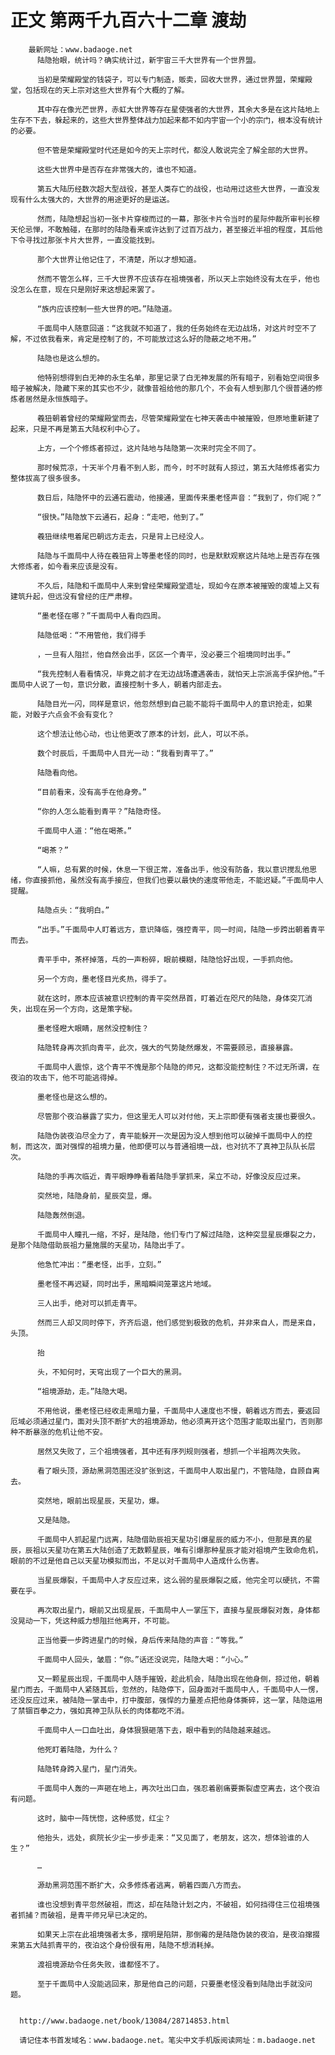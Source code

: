 # 正文 第两千九百六十二章 渡劫
        最新网址：www.badaoge.net
          陆隐抬眼，统计吗？确实统计过，新宇宙三千大世界有一个世界盟。
      
          当初是荣耀殿堂的钱袋子，可以专门制造，贩卖，回收大世界，通过世界盟，荣耀殿堂，包括现在的天上宗对这些大世界有个大概的了解。
      
          其中存在像光芒世界，赤虹大世界等存在星使强者的大世界，其余大多是在这片陆地上生存不下去，躲起来的，这些大世界整体战力加起来都不如内宇宙一个小的宗门，根本没有统计的必要。
      
          但不管是荣耀殿堂时代还是如今的天上宗时代，都没人敢说完全了解全部的大世界。
      
          这些大世界中是否存在非常强大的，谁也不知道。
      
          第五大陆历经数次超大型战役，甚至人类存亡的战役，也动用过这些大世界，一直没发现有什么太强大的，大世界的用途更好的是运送。
      
          然而，陆隐想起当初一张卡片穿梭而过的一幕，那张卡片令当时的星际仲裁所审判长穆天伦忌惮，不敢触碰，在那时的陆隐看来或许达到了过百万战力，甚至接近半祖的程度，其后他下令寻找过那张卡片大世界，一直没能找到。
      
          那个大世界让他记住了，不清楚，所以才想知道。
      
          然而不管怎么样，三千大世界不应该存在祖境强者，所以天上宗始终没有太在乎，他也没怎么在意，现在只是刚好来这想起来罢了。
      
          “族内应该控制一些大世界的吧。”陆隐道。
      
          千面局中人随意回道：“这我就不知道了，我的任务始终在无边战场，对这片时空不了解，不过依我看来，肯定是控制了的，不可能放过这么好的隐蔽之地不用。”
      
          陆隐也是这么想的。
      
          他特别想得到白无神的永生名单，那里记录了白无神发展的所有暗子，别看始空间很多暗子被解决，隐藏下来的其实也不少，就像昔祖给他的那几个，不会有人想到那几个很普通的修炼者居然是永恒族暗子。
      
          羲狃朝着曾经的荣耀殿堂而去，尽管荣耀殿堂在七神天袭击中被摧毁，但原地重新建了起来，只是不再是第五大陆权利中心了。
      
          上方，一个个修炼者掠过，这片陆地与陆隐第一次来时完全不同了。
      
          那时候荒凉，十天半个月看不到人影，而今，时不时就有人掠过，第五大陆修炼者实力整体拔高了很多很多。
      
          数日后，陆隐怀中的云通石震动，他接通，里面传来墨老怪声音：“我到了，你们呢？”
      
          “很快。”陆隐放下云通石，起身：“走吧，他到了。”
      
          羲狃继续甩着尾巴朝远方走去，只是背上已经没人。
      
          陆隐与千面局中人待在羲狃背上等墨老怪的同时，也是默默观察这片陆地上是否存在强大修炼者，如今看来应该是没有。
      
          不久后，陆隐和千面局中人来到曾经荣耀殿堂遗址，现如今在原本被摧毁的废墟上又有建筑升起，但远没有曾经的庄严肃穆。
      
          “墨老怪在哪？”千面局中人看向四周。
      
          陆隐低喝：“不用管他，我们得手
      
          ，一旦有人阻拦，他自然会出手，区区一个青平，没必要三个祖境同时出手。”
      
          “我先控制人看看情况，毕竟之前才在无边战场遭遇袭击，就怕天上宗派高手保护他。”千面局中人说了一句，意识分散，直接控制十多人，朝着内部走去。
      
          陆隐目光一闪，同样是意识，他忽然想到自己能不能将千面局中人的意识抢走，如果能，对骰子六点会不会有变化？
      
          这个想法让他心动，也让他更改了原本的计划，此人，可以不杀。
      
          数个时辰后，千面局中人目光一动：“我看到青平了。”
      
          陆隐看向他。
      
          “目前看来，没有高手在他身旁。”
      
          “你的人怎么能看到青平？”陆隐奇怪。
      
          千面局中人道：“他在喝茶。”
      
          “喝茶？”
      
          “人嘛，总有累的时候，休息一下很正常，准备出手，他没有防备，我以意识搅乱他思绪，你直接抓他，虽然没有高手接应，但我们也要以最快的速度带他走，不能迟疑。”千面局中人提醒。
      
          陆隐点头：“我明白。”
      
          “出手。”千面局中人盯着远方，意识降临，强控青平，同一时间，陆隐一步跨出朝着青平而去。
      
          青平手中，茶杯掉落，乓的一声粉碎，眼前模糊，陆隐恰好出现，一手抓向他。
      
          另一个方向，墨老怪目光炙热，得手了。
      
          就在这时，原本应该被意识控制的青平突然昂首，盯着近在咫尺的陆隐，身体突兀消失，出现在另一个方向，这是策字秘。
      
          墨老怪瞪大眼睛，居然没控制住？
      
          陆隐转身再次抓向青平，此次，强大的气势陡然爆发，不需要顾忌，直接暴露。
      
          千面局中人震惊，这个青平不愧是那个陆隐的师兄，这都没能控制住？不过无所谓，在夜泊的攻击下，他不可能逃得掉。
      
          墨老怪也是这么想的。
      
          尽管那个夜泊暴露了实力，但这里无人可以对付他，天上宗即便有强者支援也要很久。
      
          陆隐伪装夜泊尽全力了，青平能躲开一次是因为没人想到他可以破掉千面局中人的控制，而这次，面对强悍的祖境力量，他即便可以与普通祖境一战，也对抗不了真神卫队队长层次。
      
          陆隐的手再次临近，青平眼睁睁看着陆隐手掌抓来，呆立不动，好像没反应过来。
      
          突然地，陆隐身前，星辰突显，爆。
      
          陆隐轰然倒退。
      
          千面局中人瞳孔一缩，不好，是陆隐，他们专门了解过陆隐，这种突显星辰爆裂之力，是那个陆隐借助辰祖力量施展的天星功，陆隐出手了。
      
          他急忙冲出：“墨老怪，出手，立刻。”
      
          墨老怪不再迟疑，同时出手，黑暗瞬间笼罩这片地域。
      
          三人出手，绝对可以抓走青平。
      
          然而三人却又同时停下，齐齐后退，他们感觉到极致的危机，并非来自人，而是来自，头顶。
      
          抬
      
          头，不知何时，天穹出现了一个巨大的黑洞。
      
          “祖境源劫，走。”陆隐大喝。
      
          不用他说，墨老怪已经收走黑暗力量，千面局中人速度也不慢，朝着远方而去，要返回厄域必须通过星门，面对头顶不断扩大的祖境源劫，他必须离开这个范围才能取出星门，否则那种不断暴涨的危机让他不安。
      
          居然又失败了，三个祖境强者，其中还有序列规则强者，想抓一个半祖两次失败。
      
          看了眼头顶，源劫黑洞范围还没扩张到这，千面局中人取出星门，不管陆隐，自顾自离去。
      
          突然地，眼前出现星辰，天星功，爆。
      
          又是陆隐。
      
          千面局中人抓起星门远离，陆隐借助辰祖天星功引爆星辰的威力不小，但那是真的星辰，辰祖以天星功在第五大陆创造了无数颗星辰，唯有引爆那种星辰才能对祖境产生致命危机，眼前的不过是他自己以天星功模拟而出，不足以对千面局中人造成什么伤害。
      
          当星辰爆裂，千面局中人才反应过来，这么弱的星辰爆裂之威，他完全可以硬抗，不需要在乎。
      
          再次取出星门，眼前又出现星辰，千面局中人一掌压下，直接与星辰爆裂对轰，身体都没晃动一下，凭这种威力想阻拦他离开，不可能。
      
          正当他要一步跨进星门的时候，身后传来陆隐的声音：“等我。”
      
          千面局中人回头，皱眉：“你。”话还没说完，陆隐大喝：“小心。”
      
          又一颗星辰出现，千面局中人随手摧毁，趁此机会，陆隐出现在他身侧，掠过他，朝着星门而去，千面局中人紧随其后，忽然的，陆隐停下，回身面对千面局中人，千面局中人一愣，还没反应过来，被陆隐一掌击中，打中腹部，强悍的力量差点把他身体撕碎，这一掌，陆隐运用了禁锢百拳之力，强如真神卫队队长的肉体都吃不消。
      
          千面局中人一口血吐出，身体狠狠砸落下去，眼中看到的陆隐越来越远。
      
          他死盯着陆隐，为什么？
      
          陆隐转身跨入星门，星门消失。
      
          千面局中人轰的一声砸在地上，再次吐出口血，强忍着剧痛要撕裂虚空离去，这个夜泊有问题。
      
          这时，脑中一阵恍惚，这种感觉，红尘？
      
          他抬头，远处，疯院长少尘一步步走来：“又见面了，老朋友，这次，想体验谁的人生？”
      
          …
      
          源劫黑洞范围不断扩大，众多修炼者逃离，朝着四面八方而去。
      
          谁也没想到青平忽然破祖，而这，却在陆隐计划之内，不破祖，如何挡得住三位祖境强者抓捕？而破祖，是青平师兄早已决定的。
      
          如果天上宗在此祖境强者太多，摆明是陷阱，那倒霉的是陆隐伪装的夜泊，是夜泊撺掇来第五大陆抓青平的，夜泊这个身份很有用，陆隐不想消耗掉。
      
          渡祖境源劫令任务失败，谁都怪不了。
      
          至于千面局中人没能逃回来，那是他自己的问题，只要墨老怪没看到陆隐出手就没问题。
      
      
      http://www.badaoge.net/book/13084/28714853.html
      
      请记住本书首发域名：www.badaoge.net。笔尖中文手机版阅读网址：m.badaoge.net
